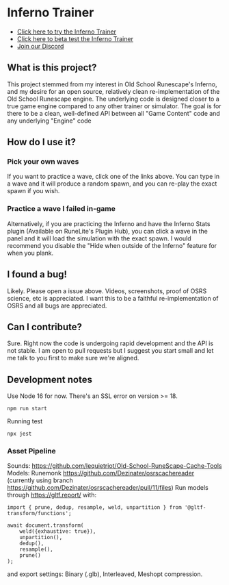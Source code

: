 # Inferno Trainer

- [Click here to try the Inferno Trainer](https://www.infernotrainer.com/)
- [Click here to beta test the Inferno Trainer](https://beta.infernotrainer.com/)
- [Join our Discord](https://discord.gg/Z3ZyY7Yzt5)

## What is this project?

This project stemmed from my interest in Old School Runescape's Inferno, and my desire for an open source, relatively clean re-implementation of the Old School Runescape engine. The underlying code is designed closer to a true game engine compared to any other trainer or simulator. The goal is for there to be a clean, well-defined API between all "Game Content" code and any underlying "Engine" code

## How do I use it?

### Pick your own waves

If you want to practice a wave, click one of the links above. You can type in a wave and it will produce a random spawn, and you can re-play the exact spawn if you wish.

### Practice a wave I failed in-game

Alternatively, if you are practicing the Inferno and have the Inferno Stats plugin (Available on RuneLite's Plugin Hub), you can click a wave in the panel and it will load the simulation with the exact spawn. I would recommend you disable the "Hide when outside of the Inferno" feature for when you plank.

## I found a bug!

Likely. Please open a issue above. Videos, screenshots, proof of OSRS science, etc is appreciated. I want this to be a faithful re-implementation of OSRS and all bugs are appreciated.

## Can I contribute?

Sure. Right now the code is undergoing rapid development and the API is not stable. I am open to pull requests but I suggest you start small and let me talk to you first to make sure we're aligned.

## Development notes

Use Node 16 for now. There's an SSL error on version >= 18.

    npm run start

Running test

    npx jest

### Asset Pipeline

Sounds: https://github.com/lequietriot/Old-School-RuneScape-Cache-Tools
Models: Runemonk https://github.com/Dezinater/osrscachereader (currently using branch https://github.com/Dezinater/osrscachereader/pull/11/files)
Run models through https://gltf.report/ with:

    import { prune, dedup, resample, weld, unpartition } from '@gltf-transform/functions';

    await document.transform(
        weld({exhaustive: true}),
        unpartition(),
        dedup(),
        resample(),
        prune()
    );
    
and export settings: Binary (.glb), Interleaved, Meshopt compression.
